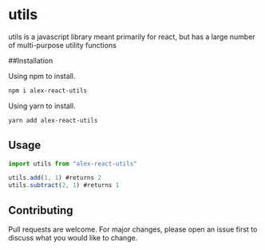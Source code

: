 # utils

utils is a javascript library meant primarily for react, but has a large number of multi-purpose utility functions

##Installation

Using npm to install.

```bash
npm i alex-react-utils
```

Using yarn to install.

```bash
yarn add alex-react-utils
```

## Usage

```javascript
import utils from "alex-react-utils"

utils.add(1, 1) #returns 2
utils.subtract(2, 1) #returns 1
```

## Contributing

Pull requests are welcome. For major changes, please open an issue first to discuss what you would like to change.
